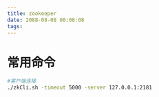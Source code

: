 ```yaml
---
title: zookeeper 
date: 2088-08-08 08:08:08
tags:
---
```


# 常用命令
``` bash
#客户端连接
./zkCli.sh -timeout 5000 -server 127.0.0.1:2181

```
